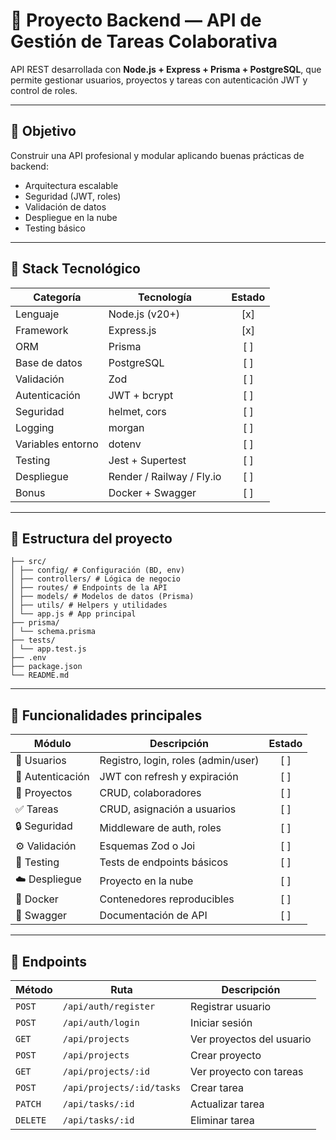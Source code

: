 # 🧩 Proyecto Backend — API de Gestión de Tareas Colaborativa

API REST desarrollada con **Node.js + Express + Prisma + PostgreSQL**, que permite gestionar usuarios, proyectos y tareas con autenticación JWT y control de roles.

---

## 🚀 Objetivo

Construir una API profesional y modular aplicando buenas prácticas de backend:

- Arquitectura escalable
- Seguridad (JWT, roles)
- Validación de datos
- Despliegue en la nube
- Testing básico

---

## 🧱 Stack Tecnológico

| Categoría         | Tecnología                | Estado |
| ----------------- | ------------------------- | :----: |
| Lenguaje          | Node.js (v20+)            |  [x]   |
| Framework         | Express.js                |  [x]   |
| ORM               | Prisma                    |  [ ]   |
| Base de datos     | PostgreSQL                |  [ ]   |
| Validación        | Zod                       |  [ ]   |
| Autenticación     | JWT + bcrypt              |  [ ]   |
| Seguridad         | helmet, cors              |  [ ]   |
| Logging           | morgan                    |  [ ]   |
| Variables entorno | dotenv                    |  [ ]   |
| Testing           | Jest + Supertest          |  [ ]   |
| Despliegue        | Render / Railway / Fly.io |  [ ]   |
| Bonus             | Docker + Swagger          |  [ ]   |

---

## 📁 Estructura del proyecto

```
├── src/
│ ├── config/ # Configuración (BD, env)
│ ├── controllers/ # Lógica de negocio
│ ├── routes/ # Endpoints de la API
│ ├── models/ # Modelos de datos (Prisma)
│ ├── utils/ # Helpers y utilidades
│ └── app.js # App principal
├── prisma/
│ └── schema.prisma
├── tests/
│ └── app.test.js
├── .env
├── package.json
└── README.md
```

---

## 🧠 Funcionalidades principales

| Módulo           | Descripción                         | Estado |
| ---------------- | ----------------------------------- | :----: |
| 👤 Usuarios      | Registro, login, roles (admin/user) |  [ ]   |
| 🔑 Autenticación | JWT con refresh y expiración        |  [ ]   |
| 📁 Proyectos     | CRUD, colaboradores                 |  [ ]   |
| ✅ Tareas        | CRUD, asignación a usuarios         |  [ ]   |
| 🔒 Seguridad     | Middleware de auth, roles           |  [ ]   |
| ⚙️ Validación    | Esquemas Zod o Joi                  |  [ ]   |
| 🧪 Testing       | Tests de endpoints básicos          |  [ ]   |
| ☁️ Despliegue    | Proyecto en la nube                 |  [ ]   |
| 🐳 Docker        | Contenedores reproducibles          |  [ ]   |
| 📜 Swagger       | Documentación de API                |  [ ]   |

---

## 🔗 Endpoints

| Método   | Ruta                      | Descripción               |
| -------- | ------------------------- | ------------------------- |
| `POST`   | `/api/auth/register`      | Registrar usuario         |
| `POST`   | `/api/auth/login`         | Iniciar sesión            |
| `GET`    | `/api/projects`           | Ver proyectos del usuario |
| `POST`   | `/api/projects`           | Crear proyecto            |
| `GET`    | `/api/projects/:id`       | Ver proyecto con tareas   |
| `POST`   | `/api/projects/:id/tasks` | Crear tarea               |
| `PATCH`  | `/api/tasks/:id`          | Actualizar tarea          |
| `DELETE` | `/api/tasks/:id`          | Eliminar tarea            |
